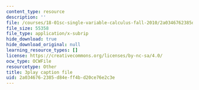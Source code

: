 ```yaml
---
content_type: resource
description: ''
file: /courses/18-01sc-single-variable-calculus-fall-2010/2a0346762385d84eff4bd20ce76e2c3e_7K1sB05pE0A.srt
file_size: 55358
file_type: application/x-subrip
hide_download: true
hide_download_original: null
learning_resource_types: []
license: https://creativecommons.org/licenses/by-nc-sa/4.0/
ocw_type: OCWFile
resourcetype: Other
title: 3play caption file
uid: 2a034676-2385-d84e-ff4b-d20ce76e2c3e
---
```

